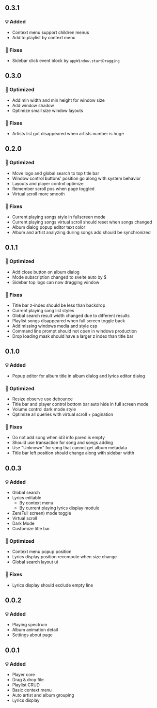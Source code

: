 ## 0.3.1

### 💡 Added

* Context menu support children menus
* Add to playlist by context menu

### 🐛 Fixes

* Sidebar click event block by `appWindow.startDragging`

## 0.3.0

### 💪 Optimized

* Add min width and min height for window size
* Add window shadow
* Optimize small size window layouts

### 🐛 Fixes

* Artists list got disappeared when artists number is huge

## 0.2.0

### 💪 Optimized

* Move logo and global search to top title bar
* Window control buttons' position go along with system behavior
* Layouts and player control optimize
* Remember scroll pos when page toggled
* Virtual scroll more smooth

### 🐛 Fixes

* Current playing songs style in fullscreen mode
* Current playing songs virtual scroll should reset when songs changed
* Album dialog popup editor text color
* Album and artist analyzing during songs add should be synchronized

## 0.1.1

### 💪 Optimized

* Add close button on album dialog
* Mode subscription changed to svelte auto by $
* Sidebar top logo can now dragging window

### 🐛 Fixes

* Title bar z-index should be less than backdrop
* Current playing song list styles
* Global search result width changed due to different results
* Playlist songs disappeared when full screen toggle back
* Add missing windows media and style csp 
* Command line prompt should not open in windows production
* Drop loading mask should have a larger z index than title bar

## 0.1.0

### 💡 Added

* Popup editor for album title in album dialog and lyrics editor dialog

### 💪 Optimized

* Resize observe use debounce
* Title bar and player control bottom bar auto hide in full screen mode
* Volume control dark mode style
* Optimize all queries with virtual scroll + pagination

### 🐛 Fixes

* Do not add song when id3 info pared is empty 
* Should use transaction for song and songs adding
* Use "Unknown" for song that cannot get album metadata
* Title bar left position should change along with sidebar width

## 0.0.3

### 💡 Added

* Global search
* Lyrics editable
  * By context menu
  * By current playing lyrics display module 
* Zen(Full screen) mode toggle
* Virtual scroll
* Dark Mode
* Customize title bar

### 💪 Optimized

* Context menu popup position
* Lyrics display position recompute when size change
* Global search layout ui

### 🐛 Fixes

* Lyrics display should exclude empty line

## 0.0.2

### 💡 Added

* Playing spectrum
* Album animation detail
* Settings about page

## 0.0.1


### 💡 Added

* Player core
* Drag & drop file
* Playlist CRUD
* Basic context menu
* Auto artist and album grouping
* Lyrics display
